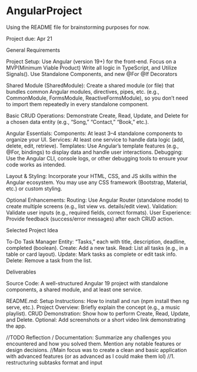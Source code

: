 # AngularProject

Using the README file for brainstorming purposes for now.

Project due: Apr 21

General Requirements

Project Setup:
Use Angular (version 19+) for the front-end. Focus on a MVP(Minimum Viable Product)
Write all logic in TypeScript, and Utilize Signals().
Use Standalone Components, and new @For @If Decorators

Shared Module (SharedModule):
Create a shared module (or file) that bundles common Angular modules, directives, pipes, etc. (e.g., CommonModule, FormsModule, ReactiveFormsModule), so you don’t need to import them repeatedly in every standalone component.

Basic CRUD Operations:
Demonstrate Create, Read, Update, and Delete for a chosen data entity (e.g., “Song,” “Contact,” “Book,” etc.).

Angular Essentials:
Components: At least 3–4 standalone components to organize your UI.
Services: At least one service to handle data logic (add, delete, edit, retrieve).
Templates: Use Angular’s template features (e.g., @For, bindings) to display data and handle user interactions.
Debugging: Use the Angular CLI, console logs, or other debugging tools to ensure your code works as intended.

Layout & Styling:
Incorporate your HTML, CSS, and JS skills within the Angular ecosystem.
You may use any CSS framework (Bootstrap, Material, etc.) or custom styling.

Optional Enhancements:
Routing: Use Angular Router (standalone mode) to create multiple screens (e.g., list view vs. details/edit view).
Validation: Validate user inputs (e.g., required fields, correct formats).
User Experience: Provide feedback (success/error messages) after each CRUD action.

Selected Project Idea

To-Do Task Manager
Entity: “Tasks,” each with title, description, deadline, completed (boolean).
Create: Add a new task.
Read: List all tasks (e.g., in a table or card layout).
Update: Mark tasks as complete or edit task info.
Delete: Remove a task from the list.

Deliverables

Source Code:
A well-structured Angular 19 project with standalone components, a shared module, and at least one service.

README.md:
Setup Instructions: How to install and run (npm install then ng serve, etc.).
Project Overview: Briefly explain the concept (e.g., a music playlist).
CRUD Demonstration: Show how to perform Create, Read, Update, and Delete.
Optional: Add screenshots or a short video link demonstrating the app.

//TODO Reflection / Documentation:
Summarize any challenges you encountered and how you solved them.
Mention any notable features or design decisions.
//Main focus was to create a clean and basic application with advanced features (or as advanced as I could make them lol)
//1. restructuring subtasks format and input
